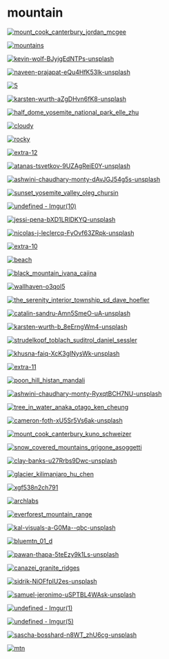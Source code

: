 # mountain

<a href="mount_cook_canterbury_jordan_mcgee.jpg"><img alt="mount_cook_canterbury_jordan_mcgee" src="mount_cook_canterbury_jordan_mcgee.jpg"></a>

<a href="mountains.png"><img alt="mountains" src="mountains.png"></a>

<a href="kevin-wolf-BJyjgEdNTPs-unsplash.jpg"><img alt="kevin-wolf-BJyjgEdNTPs-unsplash" src="kevin-wolf-BJyjgEdNTPs-unsplash.jpg"></a>

<a href="naveen-prajapat-eQu4HfK53lk-unsplash.jpg"><img alt="naveen-prajapat-eQu4HfK53lk-unsplash" src="naveen-prajapat-eQu4HfK53lk-unsplash.jpg"></a>

<a href="5.jpg"><img alt="5" src="5.jpg"></a>

<a href="karsten-wurth-aZgDHvn6fK8-unsplash.jpg"><img alt="karsten-wurth-aZgDHvn6fK8-unsplash" src="karsten-wurth-aZgDHvn6fK8-unsplash.jpg"></a>

<a href="half_dome_yosemite_national_park_elle_zhu.jpg"><img alt="half_dome_yosemite_national_park_elle_zhu" src="half_dome_yosemite_national_park_elle_zhu.jpg"></a>

<a href="cloudy.jpg"><img alt="cloudy" src="cloudy.jpg"></a>

<a href="rocky.jpg"><img alt="rocky" src="rocky.jpg"></a>

<a href="extra-12.jpg"><img alt="extra-12" src="extra-12.jpg"></a>

<a href="atanas-tsvetkov-9UZAgReiE0Y-unsplash.jpg"><img alt="atanas-tsvetkov-9UZAgReiE0Y-unsplash" src="atanas-tsvetkov-9UZAgReiE0Y-unsplash.jpg"></a>

<a href="ashwini-chaudhary-monty-dAvJGJ54g5s-unsplash.jpg"><img alt="ashwini-chaudhary-monty-dAvJGJ54g5s-unsplash" src="ashwini-chaudhary-monty-dAvJGJ54g5s-unsplash.jpg"></a>

<a href="sunset_yosemite_valley_oleg_chursin.jpg"><img alt="sunset_yosemite_valley_oleg_chursin" src="sunset_yosemite_valley_oleg_chursin.jpg"></a>

<a href="undefined - Imgur(10).jpg"><img alt="undefined - Imgur(10)" src="undefined - Imgur(10).jpg"></a>

<a href="jessi-pena-bXD1LRIDKYQ-unsplash.jpg"><img alt="jessi-pena-bXD1LRIDKYQ-unsplash" src="jessi-pena-bXD1LRIDKYQ-unsplash.jpg"></a>

<a href="nicolas-j-leclercq-FyOvf63ZRpk-unsplash.jpg"><img alt="nicolas-j-leclercq-FyOvf63ZRpk-unsplash" src="nicolas-j-leclercq-FyOvf63ZRpk-unsplash.jpg"></a>

<a href="extra-10.png"><img alt="extra-10" src="extra-10.png"></a>

<a href="beach.jpg"><img alt="beach" src="beach.jpg"></a>

<a href="black_mountain_ivana_cajina.jpg"><img alt="black_mountain_ivana_cajina" src="black_mountain_ivana_cajina.jpg"></a>

<a href="wallhaven-o3qol5.jpg"><img alt="wallhaven-o3qol5" src="wallhaven-o3qol5.jpg"></a>

<a href="the_serenity_interior_township_sd_dave_hoefler.jpg"><img alt="the_serenity_interior_township_sd_dave_hoefler" src="the_serenity_interior_township_sd_dave_hoefler.jpg"></a>

<a href="catalin-sandru-Amn5SmeO-uA-unsplash.jpg"><img alt="catalin-sandru-Amn5SmeO-uA-unsplash" src="catalin-sandru-Amn5SmeO-uA-unsplash.jpg"></a>

<a href="karsten-wurth-b_8eErngWm4-unsplash.jpg"><img alt="karsten-wurth-b_8eErngWm4-unsplash" src="karsten-wurth-b_8eErngWm4-unsplash.jpg"></a>

<a href="strudelkopf_toblach_suditrol_daniel_sessler.jpg"><img alt="strudelkopf_toblach_suditrol_daniel_sessler" src="strudelkopf_toblach_suditrol_daniel_sessler.jpg"></a>

<a href="khusna-faiq-XcK3gINysWk-unsplash.jpg"><img alt="khusna-faiq-XcK3gINysWk-unsplash" src="khusna-faiq-XcK3gINysWk-unsplash.jpg"></a>

<a href="extra-11.jpg"><img alt="extra-11" src="extra-11.jpg"></a>

<a href="poon_hill_histan_mandali.jpg"><img alt="poon_hill_histan_mandali" src="poon_hill_histan_mandali.jpg"></a>

<a href="ashwini-chaudhary-monty-RyxqtBCH7NU-unsplash.jpg"><img alt="ashwini-chaudhary-monty-RyxqtBCH7NU-unsplash" src="ashwini-chaudhary-monty-RyxqtBCH7NU-unsplash.jpg"></a>

<a href="tree_in_water_anaka_otago_ken_cheung.jpg"><img alt="tree_in_water_anaka_otago_ken_cheung" src="tree_in_water_anaka_otago_ken_cheung.jpg"></a>

<a href="cameron-foth-xU5Sr5Vs6ak-unsplash.jpg"><img alt="cameron-foth-xU5Sr5Vs6ak-unsplash" src="cameron-foth-xU5Sr5Vs6ak-unsplash.jpg"></a>

<a href="mount_cook_canterbury_kuno_schweizer.jpg"><img alt="mount_cook_canterbury_kuno_schweizer" src="mount_cook_canterbury_kuno_schweizer.jpg"></a>

<a href="snow_covered_mountains_grigone_asoggetti.jpg"><img alt="snow_covered_mountains_grigone_asoggetti" src="snow_covered_mountains_grigone_asoggetti.jpg"></a>

<a href="clay-banks-u27Rrbs9Dwc-unsplash.jpg"><img alt="clay-banks-u27Rrbs9Dwc-unsplash" src="clay-banks-u27Rrbs9Dwc-unsplash.jpg"></a>

<a href="glacier_kilimanjaro_hu_chen.jpg"><img alt="glacier_kilimanjaro_hu_chen" src="glacier_kilimanjaro_hu_chen.jpg"></a>

<a href="xgf538n2ch791.png"><img alt="xgf538n2ch791" src="xgf538n2ch791.png"></a>

<a href="archlabs.jpg"><img alt="archlabs" src="archlabs.jpg"></a>

<a href="everforest_mountain_range.jpeg"><img alt="everforest_mountain_range" src="everforest_mountain_range.jpeg"></a>

<a href="kal-visuals-a-G0Ma--qbc-unsplash.jpg"><img alt="kal-visuals-a-G0Ma--qbc-unsplash" src="kal-visuals-a-G0Ma--qbc-unsplash.jpg"></a>

<a href="bluemtn_01_d.jpg"><img alt="bluemtn_01_d" src="bluemtn_01_d.jpg"></a>

<a href="pawan-thapa-5teEzy9k1Ls-unsplash.jpg"><img alt="pawan-thapa-5teEzy9k1Ls-unsplash" src="pawan-thapa-5teEzy9k1Ls-unsplash.jpg"></a>

<a href="canazei_granite_ridges.jpg"><img alt="canazei_granite_ridges" src="canazei_granite_ridges.jpg"></a>

<a href="sidrik-NiOFfplU2es-unsplash.jpg"><img alt="sidrik-NiOFfplU2es-unsplash" src="sidrik-NiOFfplU2es-unsplash.jpg"></a>

<a href="samuel-jeronimo-uSPTBL4WAsk-unsplash.jpg"><img alt="samuel-jeronimo-uSPTBL4WAsk-unsplash" src="samuel-jeronimo-uSPTBL4WAsk-unsplash.jpg"></a>

<a href="undefined - Imgur(1).jpg"><img alt="undefined - Imgur(1)" src="undefined - Imgur(1).jpg"></a>

<a href="undefined - Imgur(5).jpg"><img alt="undefined - Imgur(5)" src="undefined - Imgur(5).jpg"></a>

<a href="sascha-bosshard-n8WT_zhU6cg-unsplash.jpg"><img alt="sascha-bosshard-n8WT_zhU6cg-unsplash" src="sascha-bosshard-n8WT_zhU6cg-unsplash.jpg"></a>

<a href="mtn.jpg"><img alt="mtn" src="mtn.jpg"></a>

